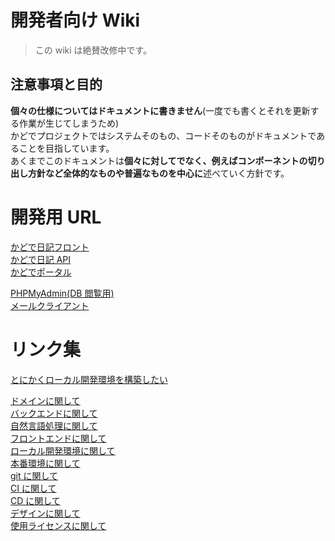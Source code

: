 # 開発者向け Wiki

> この wiki は絶賛改修中です。

## 注意事項と目的

**個々の仕様についてはドキュメントに書きません**(一度でも書くとそれを更新する作業が生じてしまうため)  
かどでプロジェクトではシステムそのもの、コードそのものがドキュメントであることを目指しています。  
あくまでこのドキュメントは**個々に対してでなく、例えばコンポーネントの切り出し方針など全体的なものや普遍なものを中心に**述べていく方針です。

# 開発用 URL

[かどで日記フロント](http://localhost:7000/)  
[かどで日記 API](http://localhost:7001/)  
[かどでポータル](http://localhost:7002/)

<!-- [かどで日記自然言語処理API](http://localhost:7003/) -->

[PHPMyAdmin(DB 閲覧用)](http://localhost:7010/)  
[メールクライアント](http://localhost:7011/)

# リンク集

[とにかくローカル開発環境を構築したい](04_dev_infra/README.md#初期構築)

[ドメインに関して](00_domains/README.md)  
[バックエンドに関して](01_backend/README.md)  
[自然言語処理に関して](02_nlp/README.md)  
[フロントエンドに関して](03_frontend/README.md)  
[ローカル開発環境に関して](04_dev_infra/README.md)  
[本番環境に関して](05_production_infra/README.md)  
[git に関して](06_git/README.md)  
[CI に関して](07_ci/README.md)  
[CD に関して](08_cd/README.md)  
[デザインに関して](09_design/README.md)  
[使用ライセンスに関して](99_other/01_usedLicense.md)
